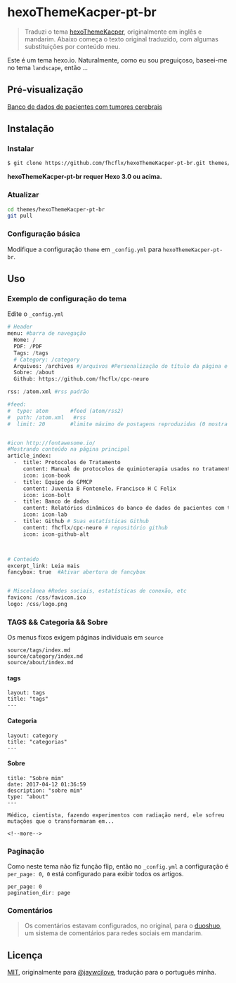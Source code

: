 # hexoThemeKacper-pt-br

> Traduzi o tema [hexoThemeKacper](https://github.com/jaywcjlove/hexoThemeKacper), originalmente em inglês e mandarim. Abaixo começa o texto original traduzido, com algumas substituições por conteúdo meu.

Este é um tema hexo.io. Naturalmente, como eu sou  preguiçoso, baseei-me no tema `landscape`, então ...

## Pré-visualização

[Banco de dados de pacientes com tumores cerebrais](https://neuro-oncologia.gitlab.io/banco/)

## Instalação

### Instalar

``` bash
$ git clone https://github.com/fhcflx/hexoThemeKacper-pt-br.git themes/hexoThemeKacper-pt-br
```

**hexoThemeKacper-pt-br requer Hexo 3.0 ou acima.**


### Atualizar

``` bash
cd themes/hexoThemeKacper-pt-br
git pull
```

### Configuração básica

Modifique a configuração `theme` em `_config.yml` para `hexoThemeKacper-pt-br`.

## Uso

### Exemplo de configuração do tema

Edite o `_config.yml`

```python
# Header
menu: #barra de navegação
  Home: /  
  PDF: /PDF
  Tags: /tags
  # Category: /category
  Arquivos: /archives #/arquivos #Personalização do título da página e da URL
  Sobre: /about
  Github: https://github.com/fhcflx/cpc-neuro

rss: /atom.xml #rss padrão

#feed:
#  type: atom       #feed (atom/rss2)
#  path: /atom.xml   #rss
#  limit: 20        #limite máximo de postagens reproduzidas (0 mostra todas)


#icon http://fontawesome.io/
#Mostrando conteúdo na página principal
article_index:
  -  title: Protocolos de Tratamento
     content: Manual de protocolos de quimioterapia usados no tratamento de pacientes com tumores cerebrais.
     icon: icon-book
  -  title: Equipe do GPMCP
     content: Juvenia B Fontenele，Francisco H C Felix
     icon: icon-bolt
  -  title: Banco de dados
     content: Relatórios dinâmicos do banco de dados de pacientes com tumores cerebrais
     icon: icon-lab
  -  title: Github # Suas estatísticas Github
     content: fhcflx/cpc-neuro # repositório github
     icon: icon-github-alt



# Conteúdo
excerpt_link: Leia mais
fancybox: true  #Ativar abertura de fancybox


# Miscelânea #Redes sociais, estatísticas de conexão, etc
favicon: /css/favicon.ico
logo: /css/logo.png
```


### TAGS && Categoria && Sobre

Os menus fixos exigem páginas individuais em `source`

```
source/tags/index.md
source/category/index.md
source/about/index.md
```


#### tags

```
layout: tags
title: "tags"
---
```


#### Categoria

```
layout: category
title: "categorias"
---
```


#### Sobre

```
title: "Sobre mim"
date: 2017-04-12 01:36:59
description: "sobre mim"
type: "about"
---

Médico, cientista, fazendo experimentos com radiação nerd, ele sofreu mutações que o transformaram em...

<!--more-->
```


### Paginação

Como neste tema não fiz função flip, então no `_config.yml` a configuração é ` per_page: 0`,` 0` está configurado para exibir todos os artigos.

```
per_page: 0
pagination_dir: page
```

### Comentários

> Os comentários estavam configurados, no original, para o [duoshuo](https://dev/duoshuo.com), um sistema de comentários para redes sociais em mandarim.

## Licença
[MIT](/MIT-LICENSE), originalmente para [@jaywcjlove](https://github.com/jaywcjlove), tradução para o português minha.
